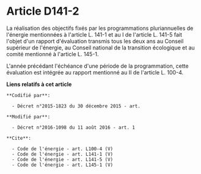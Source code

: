 # Article D141-2

La réalisation des objectifs fixés par les programmations pluriannuelles de l'énergie mentionnées à l'article L. 141-1 et au
I de l'article L. 141-5 fait l'objet d'un rapport d'évaluation transmis tous les deux ans au Conseil supérieur de l'énergie,
au Conseil national de la transition écologique et au comité mentionné à l'article L. 145-1. 

L'année précédant l'échéance d'une période de la programmation, cette évaluation est intégrée au rapport mentionné au II de
l'article L. 100-4.

**Liens relatifs à cet article**

	**Codifié par**:

	  - Décret n°2015-1823 du 30 décembre 2015 - art.

	**Modifié par**:

	  - Décret n°2016-1098 du 11 août 2016 - art. 1

	**Cite**:

	  - Code de l'énergie - art. L100-4 (V)
	  - Code de l'énergie - art. L141-1 (V)
	  - Code de l'énergie - art. L141-5 (V)
	  - Code de l'énergie - art. L145-1 (V)
